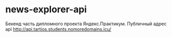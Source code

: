 # news-explorer-api
Бекенд часть дипломного проекта Яндекс.Практикум. Публичный адрес api http://api.tartios.students.nomoredomains.icu/
